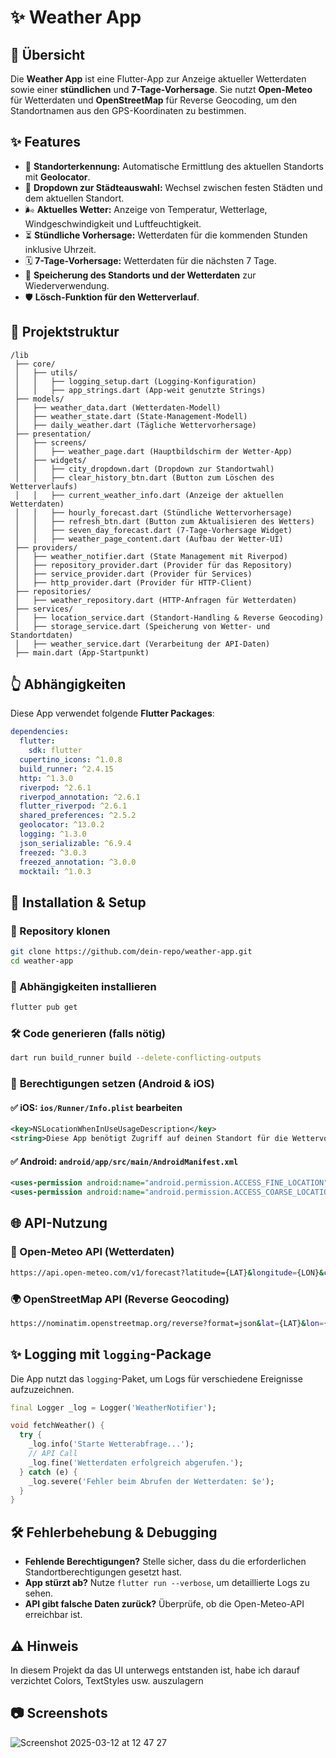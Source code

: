 # ✨ Weather App

## 📨 Übersicht
Die **Weather App** ist eine Flutter-App zur Anzeige aktueller Wetterdaten sowie einer **stündlichen** und **7-Tage-Vorhersage**. Sie nutzt **Open-Meteo** für Wetterdaten und **OpenStreetMap** für Reverse Geocoding, um den Standortnamen aus den GPS-Koordinaten zu bestimmen.

## ✨ Features
- 📍 **Standorterkennung:** Automatische Ermittlung des aktuellen Standorts mit **Geolocator**.
- 🔄 **Dropdown zur Städteauswahl:** Wechsel zwischen festen Städten und dem aktuellen Standort.
- 🌬 **Aktuelles Wetter:** Anzeige von Temperatur, Wetterlage, Windgeschwindigkeit und Luftfeuchtigkeit.
- ⏳ **Stündliche Vorhersage:** Wetterdaten für die kommenden Stunden inklusive Uhrzeit.
- 🗓 **7-Tage-Vorhersage:** Wetterdaten für die nächsten 7 Tage.
- 💾 **Speicherung des Standorts und der Wetterdaten** zur Wiederverwendung.
- 🛡 **Lösch-Funktion für den Wetterverlauf**.

## 📂 Projektstruktur
```
/lib
 ├── core/
 │   ├── utils/
 │   │   ├── logging_setup.dart (Logging-Konfiguration)
 │   │   ├── app_strings.dart (App-weit genutzte Strings)
 ├── models/
 │   ├── weather_data.dart (Wetterdaten-Modell)
 │   ├── weather_state.dart (State-Management-Modell)
 │   ├── daily_weather.dart (Tägliche Wettervorhersage)
 ├── presentation/
 │   ├── screens/
 │   │   ├── weather_page.dart (Hauptbildschirm der Wetter-App)
 │   ├── widgets/
 │   │   ├── city_dropdown.dart (Dropdown zur Standortwahl)
 │   │   ├── clear_history_btn.dart (Button zum Löschen des Wetterverlaufs)
 │   │   ├── current_weather_info.dart (Anzeige der aktuellen Wetterdaten)
 │   │   ├── hourly_forecast.dart (Stündliche Wettervorhersage)
 │   │   ├── refresh_btn.dart (Button zum Aktualisieren des Wetters)
 │   │   ├── seven_day_forecast.dart (7-Tage-Vorhersage Widget)
 │   │   ├── weather_page_content.dart (Aufbau der Wetter-UI)
 ├── providers/
 │   ├── weather_notifier.dart (State Management mit Riverpod)
 │   ├── repository_provider.dart (Provider für das Repository)
 │   ├── service_provider.dart (Provider für Services)
 │   ├── http_provider.dart (Provider für HTTP-Client)
 ├── repositories/
 │   ├── weather_repository.dart (HTTP-Anfragen für Wetterdaten)
 ├── services/
 │   ├── location_service.dart (Standort-Handling & Reverse Geocoding)
 │   ├── storage_service.dart (Speicherung von Wetter- und Standortdaten)
 │   ├── weather_service.dart (Verarbeitung der API-Daten)
 ├── main.dart (App-Startpunkt)
```

## 👆 Abhängigkeiten
Diese App verwendet folgende **Flutter Packages**:
```yaml
dependencies:
  flutter:
    sdk: flutter
  cupertino_icons: ^1.0.8
  build_runner: ^2.4.15
  http: ^1.3.0
  riverpod: ^2.6.1
  riverpod_annotation: ^2.6.1
  flutter_riverpod: ^2.6.1
  shared_preferences: ^2.5.2
  geolocator: ^13.0.2
  logging: ^1.3.0
  json_serializable: ^6.9.4
  freezed: ^3.0.3
  freezed_annotation: ^3.0.0
  mocktail: ^1.0.3
```

## 🔧 Installation & Setup
### 📂 Repository klonen
```bash
git clone https://github.com/dein-repo/weather-app.git
cd weather-app
```

### 💾 Abhängigkeiten installieren
```bash
flutter pub get
```

### 🛠 Code generieren (falls nötig)
```bash
dart run build_runner build --delete-conflicting-outputs
```

### 🏰 **Berechtigungen setzen (Android & iOS)**
#### ✅ iOS: `ios/Runner/Info.plist` bearbeiten
```xml
<key>NSLocationWhenInUseUsageDescription</key>
<string>Diese App benötigt Zugriff auf deinen Standort für die Wettervorhersage.</string>
```

#### ✅ Android: `android/app/src/main/AndroidManifest.xml`
```xml
<uses-permission android:name="android.permission.ACCESS_FINE_LOCATION" />
<uses-permission android:name="android.permission.ACCESS_COARSE_LOCATION" />
```

## 🌐 API-Nutzung
### 🔄 Open-Meteo API (Wetterdaten)
```sh
https://api.open-meteo.com/v1/forecast?latitude={LAT}&longitude={LON}&current_weather=true
```

### 🌍 OpenStreetMap API (Reverse Geocoding)
```sh
https://nominatim.openstreetmap.org/reverse?format=json&lat={LAT}&lon={LON}
```

## ✨ Logging mit `logging`-Package
Die App nutzt das `logging`-Paket, um Logs für verschiedene Ereignisse aufzuzeichnen.
```dart
final Logger _log = Logger('WeatherNotifier');

void fetchWeather() {
  try {
    _log.info('Starte Wetterabfrage...');
    // API Call
    _log.fine('Wetterdaten erfolgreich abgerufen.');
  } catch (e) {
    _log.severe('Fehler beim Abrufen der Wetterdaten: $e');
  }
}
```

## 🛠️ Fehlerbehebung & Debugging
- **Fehlende Berechtigungen?** Stelle sicher, dass du die erforderlichen Standortberechtigungen gesetzt hast.
- **App stürzt ab?** Nutze `flutter run --verbose`, um detaillierte Logs zu sehen.
- **API gibt falsche Daten zurück?** Überprüfe, ob die Open-Meteo-API erreichbar ist.

## ⚠ Hinweis
In diesem Projekt da das UI unterwegs entstanden ist, habe ich darauf verzichtet Colors, TextStyles usw. auszulagern

## 📷 Screenshots

![Screenshot 2025-03-12 at 12 47 27](https://github.com/user-attachments/assets/bca1ca3a-3a7a-4a03-bcfe-11801fa3549c)











